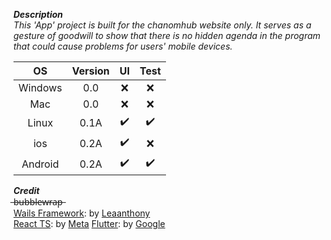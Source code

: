 ***Description***
<br>
*This 'App' project is built for the chanomhub website only. It serves as a gesture of goodwill to show that there is no hidden agenda in the program that could cause problems for users' mobile devices.*
<br>

|     OS      |   Version   |   UI    |   Test    |
| :---: | :---: | :---: |  :---: |
| Windows  | 0.0  | ❌ | ❌
| Mac  | 0.0  | ❌ | ❌
| Linux  | 0.1A  | ✔️ | ✔️
| ios  | 0.2A  | ✔️ | ❌
| Android  | 0.2A  | ✔️ | ✔️ 


***Credit***
<br>
̶b̶u̶b̶b̶l̶e̶w̶r̶a̶p̶ 
<br>
[Wails Framework](https://github.com/wailsapp/wails): by [Leaanthony](https://github.com/leaanthony)
<br>
[React TS](https://github.com/facebook/react): by [Meta](https://github.com/facebook)
[Flutter](https://flutter.dev/): by [Google](https://developers.google.com/learn/topics/flutter)
